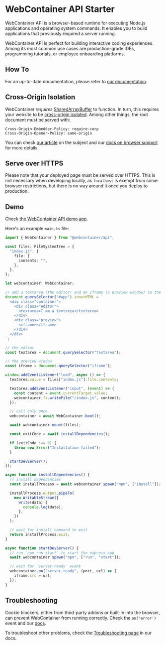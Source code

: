 # WebContainer API Starter

WebContainer API is a browser-based runtime for executing Node.js applications and operating system commands. It enables you to build applications that previously required a server running.

WebContainer API is perfect for building interactive coding experiences. Among its most common use cases are production-grade IDEs, programming tutorials, or employee onboarding platforms.

## How To

For an up-to-date documentation, please refer to [our documentation](https://webcontainers.io).

## Cross-Origin Isolation

WebContainer _requires_ [SharedArrayBuffer](https://developer.mozilla.org/en-US/docs/Web/JavaScript/Reference/Global_Objects/SharedArrayBuffer) to function. In turn, this requires your website to be [cross-origin isolated](https://developer.mozilla.org/en-US/docs/Web/JavaScript/Reference/Global_Objects/SharedArrayBuffer#security_requirements). Among other things, the root document must be served with:

```
Cross-Origin-Embedder-Policy: require-corp
Cross-Origin-Opener-Policy: same-origin
```

You can check [our article](https://blog.stackblitz.com/posts/cross-browser-with-coop-coep/) on the subject and our [docs on browser support](https://developer.stackblitz.com/docs/platform/browser-support) for more details.

## Serve over HTTPS

Please note that your deployed page must be served over HTTPS. This is not necessary when developing locally, as `localhost` is exempt from some browser restrictions, but there is no way around it once you deploy to production.

## Demo

Check [the WebContainer API demo app](https://webcontainer.new).

Here's an example `main.ts` file:

```ts
import { WebContainer } from "@webcontainer/api";

const files: FileSystemTree = {
  "index.js": {
    file: {
      contents: "",
    },
  },
};

let webcontainer: WebContainer;

// add a textarea (the editor) and an iframe (a preview window) to the document
document.querySelector("#app").innerHTML = `
  <div class="container">
    <div class="editor">
      <textarea>I am a textarea</textarea>
    </div>
    <div class="preview">
      <iframe></iframe>
    </div>
  </div>
`;

// the editor
const textarea = document.querySelector("textarea");

// the preview window
const iframe = document.querySelector("iframe");

window.addEventListener("load", async () => {
  textarea.value = files["index.js"].file.contents;

  textarea.addEventListener("input", (event) => {
    const content = event.currentTarget.value;
    webcontainer.fs.writeFile("/index.js", content);
  });

  // call only once
  webcontainer = await WebContainer.boot();

  await webcontainer.mount(files);

  const exitCode = await installDependencies();

  if (exitCode !== 0) {
    throw new Error("Installation failed");
  }

  startDevServer();
});

async function installDependencies() {
  // install dependencies
  const installProcess = await webcontainer.spawn("npm", ["install"]);

  installProcess.output.pipeTo(
    new WritableStream({
      write(data) {
        console.log(data);
      },
    })
  );

  // wait for install command to exit
  return installProcess.exit;
}

async function startDevServer() {
  // run `npm run start` to start the express app
  await webcontainer.spawn("npm", ["run", "start"]);

  // wait for `server-ready` event
  webcontainer.on("server-ready", (port, url) => {
    iframe.src = url;
  });
}
```

## Troubleshooting

Cookie blockers, either from third-party addons or built-in into the browser, can prevent WebContainer from running correctly. Check the `on('error')` event and our [docs](https://developer.stackblitz.com/docs/platform/third-party-blocker).

To troubleshoot other problems, check the [Troubleshooting page](https://webcontainers.io/guides/troubleshooting) in our docs.
